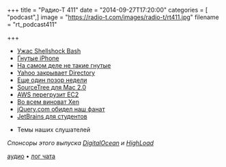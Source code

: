 +++
title = "Радио-Т 411"
date = "2014-09-27T17:20:00"
categories = [ "podcast",]
image = "https://radio-t.com/images/radio-t/rt411.jpg"
filename = "rt_podcast411"

+++

* [Ужас Shellshock Bash](http://www.troyhunt.com/2014/09/everything-you-need-to-know-about.html)
* [Гнутые iPhone](http://www.bbc.co.uk/news/technology-29331349)
* [На самом деле не такие гнутые](http://www.iphoneincanada.ca/news/consumer-reports-iphone-6-not-as-bendy-as-believed-new-uncut-6-plus-bend-test-video/)
* [Yahoo закрывает Directory](http://prsm.tc/yx86F4)
* [Еще один позор недели](http://www.cultofmac.com/297693/hey-apple-happened-just-works/)
* [SourceTree для Mac 2.0](http://blog.sourcetreeapp.com/2014/09/25/sourcetree-for-mac-2-0-released/)
* [AWS перегрузит EC2](http://www.zdnet.com/aws-users-fret-over-downtime-ahead-of-amazons-massive-ec2-reboot-7000034041/)
* [Во всем виноват Xen](http://gigaom.com/2014/09/25/amazon-confirms-that-ec2-reboots-are-due-to-xen-issues/)
* [jQuery.com обидел наш фанат](http://www.zdnet.com/was-jquery-hacked-7000034009/)
* [JetBrains для студентов](http://blog.jetbrains.com/blog/2014/09/23/jetbrains-makes-its-products-free-for-students/)
- Темы наших слушателей

_Спонсоры этого выпуска [DigitalOcean](https://www.digitalocean.com) и [HighLoad](http://highload.ru/radio-t/)_

[аудио](http://cdn.radio-t.com/rt_podcast411.mp3) • [лог чата](http://chat.radio-t.com/logs/radio-t-411.html)
<audio src="http://cdn.radio-t.com/rt_podcast411.mp3" preload="none"></audio>

